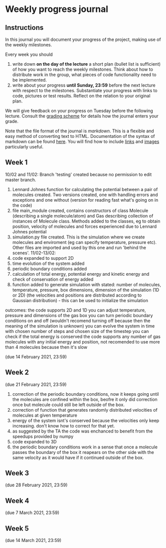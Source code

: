 # Weekly progress journal

## Instructions

In this journal you will document your progress of the project, making use of the weekly milestones.

Every week you should 

1. write down **on the day of the lecture** a short plan (bullet list is sufficient) of how you want to 
   reach the weekly milestones. Think about how to distribute work in the group, 
   what pieces of code functionality need to be implemented.
2. write about your progress **until Sunday, 23:59** before the next lecture with respect to the milestones.
   Substantiate your progress with links to code, pictures or test results. Reflect on the
   relation to your original plan.

We will give feedback on your progress on Tuesday before the following lecture. Consult the 
[grading scheme](https://computationalphysics.quantumtinkerer.tudelft.nl/proj1-moldyn-grading/) 
for details how the journal enters your grade.

Note that the file format of the journal is *markdown*. This is a flexible and easy method of 
converting text to HTML. 
Documentation of the syntax of markdown can be found 
[here](https://docs.gitlab.com/ee/user/markdown.html#gfm-extends-standard-markdown). 
You will find how to include [links](https://docs.gitlab.com/ee/user/markdown.html#links) and 
[images](https://docs.gitlab.com/ee/user/markdown.html#images) particularly
useful.

## Week 1
10/02 and 11/02: 
Branch 'testing' created because no permission to edit master branch.
1) Lennard Johnes function for calculating the potential between a pair of molecules created. Two versions created, one with handling errors and exceptions and one without (version for reading fast what's going on in the code)
2) file main_module created, contains constructors of class Molecule (describing a single molecule/atom) and Gas describing collection of instances of Molecule class. Methods added to the classes, eg to obtain position, velocity of molecules and forces experienced due to Lennard Johnes potential
3) simulation.py file created. This is the simulation where we create molecules and enviroment (eg can specify temperature, pressure etc). Other files are imported and used by this one and run 'behind the scenes'.
11/02-13/02:
1) code expanded to support 2D
2) time evolution of the system added
3) periodic boundary conditions added
4) calculation of total energy, potential energy and kinetic energy and check of conservation of energy added
5) function added to generate simulation with stated: number of molecules, temperature, pressure, box dimensions, dimension of the simulation (1D or 2D) (the velocities and positions are distributed according to Gaussian distribution) - this can be used to initialize the simulation

outcomes:
the code supports 2D and 1D
you can adjust temperature, pressure and dimensions of the gas box
you can turn periodic boundary conditions on and off (wouldn't recomend turning off because then the meaning of the simulation is unknown)
you can evolve the system in time with chosen number of steps and chosen size of the timestep
you can check if the total energy is conserved
the code supports any number of gas molecules with any initial energy and position, not recomended to use more than 4 molecules because then it's slow


(due 14 February 2021, 23:59)


## Week 2
(due 21 February 2021, 23:59)
1) correction of the periodic boundary conditions, now it keeps going until the molecules are confined within the box, beofre it only did correction once but molecule could still be left outside of the box.
2) correction of function that generates randomly distributed velocities of molecules at given temperature
3) energy of the system isnt's conserved because the velocities only keep increasing. don't know how to correct for that yet.
4) as suggested by the TA the code was enchanced to benefit from the speedups provided by numpy
5) code expanded to 3D
6) the periodic boundary conditions work in a sense that once a molecule passes the boundary of the box it reapears on the other side with the same velocity as it would have if it continued outside of the box.


## Week 3
(due 28 February 2021, 23:59)


## Week 4
(due 7 March 2021, 23:59)


## Week 5
(due 14 March 2021, 23:59)
